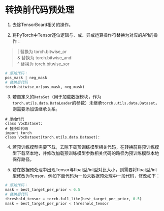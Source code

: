 # 转换前代码预处理
1. 去除TensorBoard相关的操作。

2. 将PyTorch中Tensor逐位逻辑与、或、异或运算操作符替换为对应的API的操作：
> | 替换为 torch.bitwise_or  
> & 替换为 torch.bitwise_and  
> ^ 替换为 torch.bitwise_xor   

``` python
# 原始代码：
pos_mask | neg_mask
# 替换后代码
torch.bitwise_or(pos_mask, neg_mask)
```

3. 若自定义的`DataSet`（用于加载数据模块，作为`torch.utils.data.DataLoader`的参数）未继承`torch.utils.data.Dataset`，则需要添加该继承关系。

```
# 原始代码
class VocDataset:
# 替换后代码
import torch
class VocDataset(torch.utils.data.Dataset):
```

4. 若预训练模型需要下载，去除下载预训练模型相关代码，在转换前将预训练模型下载至本地，并修改加载预训练模型参数相关代码的路径为预训练模型本地保存路径。

5. 若在数据预处理中出现Tensor与float型/int型对比大小，则需要将float型/int型修改为Tensor，例如下面代码为一段未数据预处理中一段代码，修改如下：
``` python
# 原始代码：
mask = best_target_per_prior < 0.5
# 替换后代码
threshold_tensor = torch.full_like(best_target_per_prior, 0.5)
mask = best_target_per_prior < threshold_tensor
```